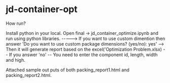 # jd-container-opt

How run?

Install python in your local. 
Open final -> jd_container_optimize.ipynb and run using python libraries. 
 -----> If you want to use custom dimention then answer 'Do you want to use custom package dimensions? (yes/no): yes'
        --> Then it will generate report based on the excel('Optimization Problem.xlsx)
		-- If you answer 'no' -- You need to enter the component id, length, width and high. 
		
Attached sample out puts of both packing_report1.html and packing_report2.html. 
	